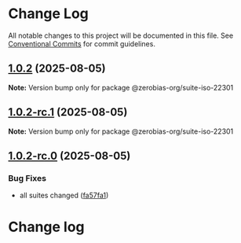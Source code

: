 # Change Log

All notable changes to this project will be documented in this file.
See [Conventional Commits](https://conventionalcommits.org) for commit guidelines.

## [1.0.2](https://github.com/zerobias-org/suite/compare/@zerobias-org/suite-iso-22301@1.0.2-rc.1...@zerobias-org/suite-iso-22301@1.0.2) (2025-08-05)

**Note:** Version bump only for package @zerobias-org/suite-iso-22301





## [1.0.2-rc.1](https://github.com/zerobias-org/suite/compare/@zerobias-org/suite-iso-22301@1.0.2-rc.0...@zerobias-org/suite-iso-22301@1.0.2-rc.1) (2025-08-05)

**Note:** Version bump only for package @zerobias-org/suite-iso-22301





## [1.0.2-rc.0](https://github.com/zerobias-org/suite/compare/@zerobias-org/suite-iso-22301@1.0.1...@zerobias-org/suite-iso-22301@1.0.2-rc.0) (2025-08-05)


### Bug Fixes

* all suites changed ([fa57fa1](https://github.com/zerobias-org/suite/commit/fa57fa1af7628003297df46b2d7740fe95bd2666))





# Change log
